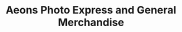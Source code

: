 ---
title: "Aeons Photo Express and General Merchandise"
url: /imus/aeons-photo-express-and-general-merchandise/
shop: Dorfladen
---